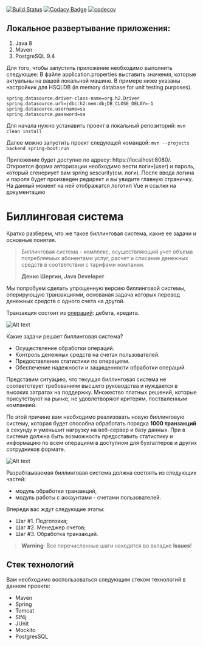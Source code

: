 [![Build Status](https://travis-ci.org/we-are-comrades/billing.svg?branch=master)](https://travis-ci.org/we-are-comrades/billing)  [![Codacy Badge](https://api.codacy.com/project/badge/Grade/e4262d0680044f208141fdced3d38f59)](https://www.codacy.com/project/vrnsky/billing/dashboard?utm_source=github.com&amp;utm_medium=referral&amp;utm_content=we-are-comrades/billing&amp;utm_campaign=Badge_Grade_Dashboard) [![codecov](https://codecov.io/gh/we-are-comrades/billing/branch/master/graph/badge.svg)](https://codecov.io/gh/we-are-comrades/billing)

## Локальное развертывание приложения:
1. Java 8
2. Maven
3. PostgreSQL 9.4

Для того, чтобы запустить приложение необходимо выполнить следующее:
В файле application.properties выставить значения, которые актуальны на вашей локальной машине. В примере ниже указаны настройкик для HSQLDB (in memory database for unit testing purposes).

```
spring.datasource.driver-class-name=org.h2.Driver
spring.datasource.url=jdbc:h2:mem:db;DB_CLOSE_DELAY=-1
spring.datasource.username=sa
spring.datasource.password=sa
```

Для начала нужно устанавить проект в локальный репозиторий:
```mvn clean install```

Далее можно запустить проект следующей командой:
```mvn --projects backend spring-boot:run```

Приложение будет доступно по адресу: https://localhost:8080/.
Откроется форма авторизации необходимо вести логин(user) и пароль, который сгенериует вам spring sescurity(см. логи).
После ввода логина и пароля будет произведен редирект и вы увидите главную страничку.
На данный момент на ней отображатся логотип Vue и ссылки на документацию

# Биллинговая система

Кратко разберем, что же такое биллинговая система, какие ее задачи и основные понятия.

> Биллинговая система - комплекс, осуществляющий учет объема потребляемых абонентами услуг, расчет и списание денежных средств в соответствии с тарифами компании.
> 
> **Денис Шергин, Java Developer**

Мы попробуем сделать упрощенную версию биллинговой системы, оперирующую транзакциями, основаная задача которых перевод денежных средств с одного счета на другой. 

Транзакция состоит из [операций](https://ru.wikipedia.org/wiki/%D0%94%D0%B5%D0%B1%D0%B5%D1%82_%D0%B8_%D0%BA%D1%80%D0%B5%D0%B4%D0%B8%D1%82): дебета, кредита.

![Alt text](https://pp.userapi.com/c830308/v830308518/5050c/2PaCHT_cQ8Y.jpg)

Какие задачи решает биллинговая система?

* Осуществление обработки операций.
* Контроль денежных средств на счетах пользователей.
* Предоставление статистики по операциям.
* Обеспечение надежности и защищенности обработки операций.

Представим ситуацию, что текущая биллинговая система не соответствует требованиям высшего руководства и нуждается в высоких затратах на поддержку. Множество платных решений, которые присутствуют на рынке, не удовлетворяют критерям, постваленным компанией.

По этой причине вам необходимо реализовать новую биллинговую систему, которая будет способна обработать порядка **1000 транзакций** в секунду и уменьшит нагрузку на веб-сервер и базу данных. При в системе должна быть возможность предоставить статистику и информацию по всем операциям в доступном для бухгалтеров и других сотрудников формате.

![Alt text](https://pp.userapi.com/c830708/v830708901/4cc6a/pl-GoUvVfII.jpg)

Разрабтаываемая биллинговая система должна состоять из следующих частей: 
* модуль обработки транзакций,
* модуль работы с аккаунтами - счетами пользователей.

Впереди вас ждут следующие этапы:
* Шаг #1. Подготовка;
* Шаг #2. Менеджер счетов;
* Шаг #3. Обработка транзакций.

> **Warning**: Все перечисленные шаги находятся во вкладке **Issues**!

## Стек технологий

Вам необходимо воспользоваться следующим стеком технологий в данном проекте:

* Maven
* Spring 
* Tomcat
* Slf4j
* JUnit
* Mockito
* PostgresSQL

